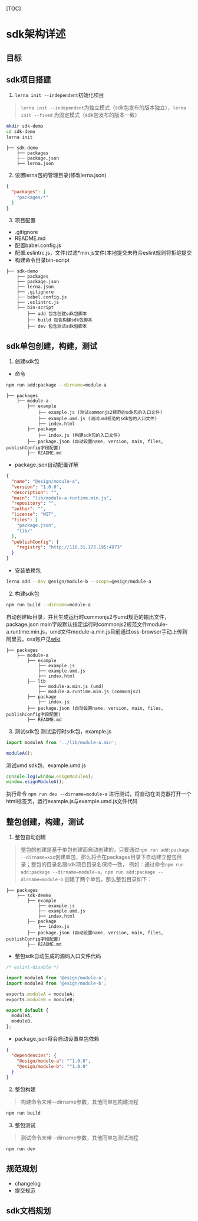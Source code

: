 [TOC]

# sdk架构详述
## 目标

## sdk项目搭建
1. `lerna init --independent`初始化项目
> `lerna init --independent`为独立模式（sdk包发布的版本独立），`lerna init --fixed` 为固定模式（sdk包发布的版本一致）
```bash
mkdir sdk-demo
cd sdk-demo
lerna init
```
```
├── sdk-demo
    ├── packages
    ├── package.json
    ├── lerna.json
```

2. 设置lerna包的管理目录(修改lerna.json)
```json
{
  "packages": [
    "packages/*"
  ]
}
```

3. 项目配置
  - .gitignore
  - README.md
  - 配置babel.config.js
  - 配置.eslintrc.js，文件(过滤*min.js文件)本地提交未符合eslint规则将拒绝提交
  - 构建命令目录bin-script
```
├── sdk-demo
    ├── packages
    ├── package.json
    ├── lerna.json
    ├── .gitignore
    ├── babel.config.js
    ├── .eslintrc.js
    ├── bin-script
        ├── add 包含创建sdk包脚本
        ├── build 包含构建sdk包脚本
        ├── dev 包含测试sdk包脚本
```


## sdk单包创建，构建，测试

1. 创建sdk包
- 命令
```bash
npm run add:package --dirname=module-a
```
```
├── packages
    ├── module-a
        ├── example
            ├── example.js (测试commonjs2规范的sdk包的入口文件)
            ├── example.umd.js (测试umd规范的sdk包的入口文件)
            ├── index.html
        ├── package
            ├── index.js (构建sdk包的入口文件)
        ├── package.json (自动设置name, version, main, files, publishConfig字段配置)
        ├── README.md
```
- package.json自动配置详解
```json
{
  "name": "@esign/module-a",
  "version": "1.0.0",
  "description": "",
  "main": "lib/module-a.runtime.min.js",
  "repository": "",
  "author": "",
  "license": "MIT",
  "files": [
    "package.json",
    "lib/"
  ],
  "publishConfig": {
    "registry": "http://118.31.173.195:4873"
  }
}

```
- 安装依赖包
```bash
lerna add --dev @esign/module-b --scope=@esign/module-a
```

2. 构建sdk包
```bash
npm run build --dirname=module-a
```
自动创建lib目录，并且生成运行时commonjs2与umd规范的输出文件，package.json main字段默认指定运行时commonjs2规范文件module-a.runtime.min.js，umd文件module-a.min.js目前通过oss-browser手动上传到阿里云，oss账户见[wiki](http://wiki.timevale.cn:8081/pages/viewpage.action?pageId=31916068)
```
├── packages
    ├── module-a
        ├── example
            ├── example.js
            ├── example.umd.js
            ├── index.html
        ├── lib
            ├── module-a.min.js (umd)
            ├── module-a.runtime.min.js (commonjs2)
        ├── package
            ├── index.js
        ├── package.json (自动设置name, version, main, files, publishConfig字段配置)
        ├── README.md
```

3. 测试sdk包
测试运行时sdk包，example.js
```js
import moduleA from '../lib/module-a.min';

moduleA();
```

测试umd sdk包，example.umd.js
```js
console.log(window.esignModuleA);
window.esignModuleA();
```

执行命令 `npm run dev --dirname=module-a` 进行测试，将自动在浏览器打开一个html标签页，运行example.js与example.umd.js文件代码



## 整包创建，构建，测试
1. 整包自动创建

> 整包的创建是基于单包创建而自动创建的，只要通过`npm run add:package --dirname=xxx`创建单包，那么将会在packages目录下自动建立整包目录；整包的目录名跟sdk项目目录名保持一致， 例如：通过命令`npm run add:package --dirname=module-a`，`npm run add:package --dirname=module-b` 创建了两个单包，那么整包目录如下：
```
├── packages
    ├── sdk-demko
        ├── example
            ├── example.js
            ├── example.umd.js
            ├── index.html
        ├── package
            ├── index.js
        ├── package.json (自动设置name, version, main, files, publishConfig字段配置)
        ├── README.md
```

- 整包sdk自动生成的源码入口文件代码
```js
/* eslint-disable */

import moduleA from '@esign/module-a';
import moduleB from '@esign/module-b';

exports.moduleA = moduleA;
exports.moduleB = moduleB;

export default {
  moduleA,
  moduleB,
};
```
- package.json将会自动设置单包依赖
```json
{
  "dependencies": {
    "@esign/module-a": "^1.0.0",
    "@esign/module-b": "^1.0.0"
  }
}
```

2. 整包构建
> 构建命令未带--dirname参数，其他同单包构建流程
```bash
npm run build
```

3. 整包测试
> 测试命令未带--dirname参数，其他同单包测试流程
```bash
npm run dev
```


## 规范规划
  - changelog
  - 提交规范

## sdk文档规划
